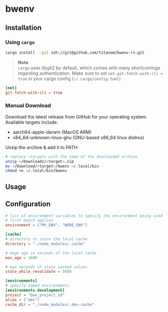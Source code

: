 # bwenv

## Installation

### Using `cargo`
```sh
cargo install --git ssh://git@github.com/titanom/bwenv-rs.git
```

> **Note**  
> `cargo` uses libgit2 by default, which comes with many shortcomings regarding authentication.
> Make sure to set `net.git-fetch-with-cli = true` in your cargo config (`~/.cargo/config.toml`)

```toml
[net]
git-fetch-with-cli = true
```

### Manual Download
Download the latest release from GitHub for your operating system.  
Available targets include:
- aarch64-apple-darwin (MacOS ARM)
- x84_64-unknown-linux-gnu (GNU-based x86_64 linux distros)

Unzip the archive & add it to PATH:
```sh
# replace <target> with the name of the downloaded archive
unzip ~/Downloads/<target>.zip
mv ~/Download/<target>/bwenv ~/.local/bin
chmod +x ~/.local/bin/bwenv
```


## Usage

## Configuration

```toml
# list of environment variables to specify the environment being used
# first match applies
environment = ["MY_ENV", "NODE_ENV"]

[cache]
# directory to store the local cache
directory = "./node_modules/.cache"

# mage age in seconds of the local cache
max_age = 3600

# max seconds of stale cached values
stale_while_revalidate = 3600

[environments]
# specify named environments
[environments.development]
project = "bws_project_id"
alias = ["dev"]
cache_dir = "./node_modules/.dev-cache"
```
